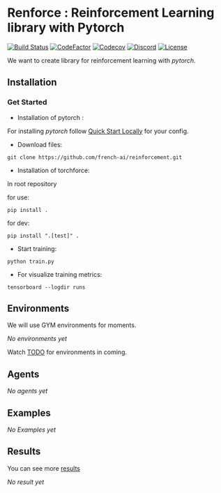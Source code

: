 ﻿# Renforce : Reinforcement Learning library with Pytorch

[![Build Status](https://img.shields.io/travis/french-ai/reinforcement?branch=master.svg&style=for-the-badge)](https://travis-ci.org/french-ai/reinforcement)
[![CodeFactor](https://www.codefactor.io/repository/github/french-ai/reinforcement/badge?style=for-the-badge)](https://www.codefactor.io/repository/github/french-ai/reinforcement)
[![Codecov](https://img.shields.io/codecov/c/github/french-ai/reinforcement?style=for-the-badge)](https://codecov.io/gh/french-ai/reinforcement)
[![Discord](https://img.shields.io/badge/discord-chat-7289DA.svg?logo=Discord&style=for-the-badge)](https://discord.gg/f5MZP2K)
[![License](https://img.shields.io/badge/License-Apache%202.0-blue.svg?style=for-the-badge)](https://github.com/french-ai/reinforcement/blob/master/LICENSE)

We want to create library for reinforcement learning with *pytorch*. 

## Installation

### Get Started

- Installation of pytorch :

For installing *pytorch* follow [Quick Start Locally](https://pytorch.org/) for your config.

- Download files:

``
git clone https://github.com/french-ai/reinforcement.git
``

- Installation of torchforce:

In root repository

for use:
```
pip install .
```

for dev:
```
pip install ".[test]" .
```

- Start training:

```
python train.py
```

- For visualize training metrics:

```
tensorboard --logdir runs
```
## Environments

We will use GYM environments for moments.

*No environments yet*

Watch [TODO](./TODO.md#environments-list) for environments in coming.

## Agents
*No agents yet*

## Examples
*No Examples yet*

## Results
You can see more [results](./results/README.md)

*No result yet*
